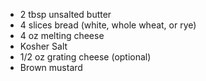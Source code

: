 * 2 tbsp unsalted butter
* 4 slices bread (white, whole wheat, or rye)
* 4 oz melting cheese
* Kosher Salt
* 1/2 oz grating cheese (optional)
* Brown mustard